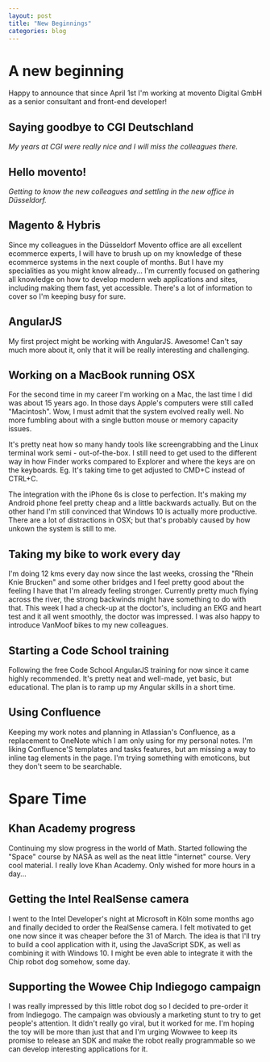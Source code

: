 ```yaml
---
layout: post
title: "New Beginnings"
categories: blog
---
```


# A new beginning

Happy to announce that since April 1st I'm working at movento Digital GmbH as a senior consultant and front-end developer!

## Saying goodbye to CGI Deutschland

*My years at CGI were really nice and I will miss the colleagues there.*

## Hello movento!

*Getting to know the new colleagues and settling in the new office in Düsseldorf.*

## Magento & Hybris

Since my colleagues in the Düsseldorf Movento office are all excellent ecommerce experts, I will have to brush up on my knowledge of these ecommerce systems in the next couple of months. But I have my specialities as you might know already... I'm currently focused on gathering all knowledge on how to develop modern web applications and sites, including making them fast, yet accessible. There's a lot of information to cover so I'm keeping busy for sure.

## AngularJS

My first project might be working with AngularJS. Awesome! Can't say much more about it, only that it will be really interesting and challenging.

## Working on a MacBook running OSX

For the second time in my career I'm working on a Mac, the last time I did was about 15 years ago. In those days Apple's computers were still called "Macintosh". Wow, I must admit that the system evolved really well. No more fumbling about with a single button mouse or memory capacity issues.

It's pretty neat how so many handy tools like screengrabbing and the Linux terminal work semi - out-of-the-box. I still need to get used to the different way in how Finder works compared to Explorer and where the keys are on the keyboards. Eg. It's taking time to get adjusted to CMD+C instead of CTRL+C.

The integration with the iPhone 6s is close to perfection. It's making my Android phone feel pretty cheap and a little backwards actually. But on the other hand I'm still convinced that Windows 10 is actually more productive. There are a lot of distractions in OSX; but that's probably caused by how unkown the system is still to me.

## Taking my bike to work every day

I'm doing 12 kms every day now since the last weeks, crossing the "Rhein Knie Brucken" and some other bridges and I feel pretty good about the feeling I have that I'm already feeling stronger. Currently pretty much flying across the river, the strong backwinds might have something to do with that. This week I had a check-up at the doctor's, including an EKG and heart test and it all went smoothly, the doctor was impressed. I was also happy to introduce VanMoof bikes to my new colleagues.

## Starting a Code School training

Following the free Code School AngularJS training for now since it came highly recommended. It's pretty neat and well-made, yet basic, but educational. The plan is to ramp up my Angular skills in a short time.

## Using Confluence

Keeping my work notes and planning in Atlassian's Confluence, as a replacement to OneNote which I am only using for my personal notes. I'm liking Confluence'S templates and tasks features, but am missing a way to inline tag elements in the page. I'm trying something with emoticons, but they don't seem to be searchable.

# Spare Time

## Khan Academy progress

Continuing my slow progress in the world of Math. Started following the "Space" course by NASA as well as the neat little "internet" course. Very cool material. I really love Khan Academy. Only wished for more hours in a day...

## Getting the Intel RealSense camera

I went to the Intel Developer's night at Microsoft in Köln some months ago and finally decided to order the RealSense camera. I felt motivated to get one now since it was cheaper before the 31 of March. The idea is that I'll try to build a cool application with it, using the JavaScript SDK, as well as combining it with Windows 10. I might be even able to integrate it with the Chip robot dog somehow, some day.

## Supporting the Wowee Chip Indiegogo campaign

I was really impressed by this little robot dog so I decided to pre-order it from Indiegogo. The campaign was obviously a marketing stunt to try to get people's attention. It didn't really go viral, but it worked for me. I'm hoping the toy will be more than just that and I'm urging Wowwee to keep its promise to release an SDK and make the robot really programmable so we can develop interesting applications for it.